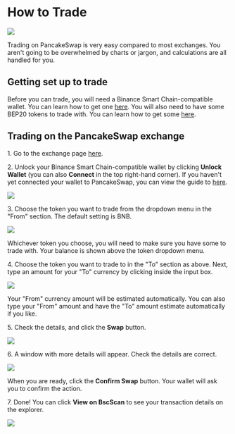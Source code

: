 # How to Trade

![](https://gblobscdn.gitbook.com/assets%2F-MHREX7DHcljbY5IkjgJ%2F-MbGTDNZ6xd3\_Q-qSEP5%2F-MbJrtV8omsjXXwufnUu%2Fdocs%20masthead%20\(5\).png?alt=media\&token=3ef94369-2269-42fa-b2f3-e60394054b34)

Trading on PancakeSwap is very easy compared to most exchanges. You aren't going to be overwhelmed by charts or jargon, and calculations are all handled for you.

## Getting set up to trade <a href="#getting-set-up-to-trade" id="getting-set-up-to-trade"></a>

Before you can trade, you will need a Binance Smart Chain-compatible wallet. You can learn how to get one [here](../../get-started-1/create-a-wallet.md). You will also need to have some BEP20 tokens to trade with. You can learn how to get some [here](../../get-started-1/get-bep20-tokens.md).

## Trading on the PancakeSwap exchange <a href="#trading-on-the-pancakeswap-exchange" id="trading-on-the-pancakeswap-exchange"></a>

1\. Go to the exchange page [here](https://exchange.pancakeswap.finance/#/swap).

2\. Unlock your Binance Smart Chain-compatible wallet by clicking **Unlock Wallet** (you can also **Connect** in the top right-hand corner). If you haven't yet connected your wallet to PancakeSwap, you can view the guide to [here](../../get-started-1/connect-your-wallet-to-pancakeswap.md).

![](https://gblobscdn.gitbook.com/assets%2F-MHREX7DHcljbY5IkjgJ%2F-M\_x-4n1tMKitW-VGfmY%2F-M\_xTw4wFN4vQcWbR3y0%2Fimage.png?alt=media\&token=5611427b-88d9-4026-9702-bd6eae84faad)

3\. Choose the token you want to trade from the dropdown menu in the "From" section. The default setting is BNB.

![](https://gblobscdn.gitbook.com/assets%2F-MHREX7DHcljbY5IkjgJ%2F-M\_x-4n1tMKitW-VGfmY%2F-M\_xUjQjyqiLOYXdAQm9%2Fimage.png?alt=media\&token=b70f6d13-b7bd-407f-af75-a2140ab462ce)

Whichever token you choose, you will need to make sure you have some to trade with. Your balance is shown above the token dropdown menu.

4\. Choose the token you want to trade to in the "To" section as above. Next, type an amount for your "To" currency by clicking inside the input box.

![](https://gblobscdn.gitbook.com/assets%2F-MHREX7DHcljbY5IkjgJ%2F-M\_x-4n1tMKitW-VGfmY%2F-M\_xZGVtHr2BXBNnKm0F%2Fimage.png?alt=media\&token=4c66bc10-e05b-407f-91e5-b22f33e9f2bd)

Your "From" currency amount will be estimated automatically. You can also type your "From" amount and have the "To" amount estimate automatically if you like.

5\. Check the details, and click the **Swap** button.

![](https://gblobscdn.gitbook.com/assets%2F-MHREX7DHcljbY5IkjgJ%2F-M\_x-4n1tMKitW-VGfmY%2F-M\_xZnKtxkjzof6akqYD%2Fimage.png?alt=media\&token=8fd717eb-e686-433b-9f5c-8d77753d6c43)

6\. A window with more details will appear. Check the details are correct.

![](https://gblobscdn.gitbook.com/assets%2F-MHREX7DHcljbY5IkjgJ%2F-M\_x-4n1tMKitW-VGfmY%2F-M\_x\_2KJnmJ1JiYbXlUr%2Fimage.png?alt=media\&token=cd8c5a4d-d8e1-4e07-855b-7b4fef9415a1)

When you are ready, click the **Confirm Swap** button. Your wallet will ask you to confirm the action.

7\. Done! You can click **View on BscScan** to see your transaction details on the explorer.

![](https://gblobscdn.gitbook.com/assets%2F-MHREX7DHcljbY5IkjgJ%2F-M\_x-4n1tMKitW-VGfmY%2F-M\_xb2cdrJGgJYhOQMf6%2Fimage.png?alt=media\&token=4f22356d-ae4d-4975-a4ac-76c3c550d8d8)

​
